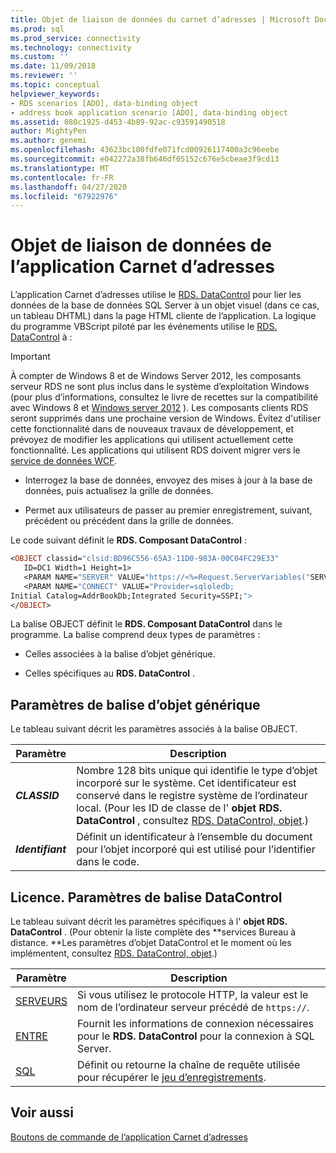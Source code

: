 ```yaml
---
title: Objet de liaison de données du carnet d’adresses | Microsoft Docs
ms.prod: sql
ms.prod_service: connectivity
ms.technology: connectivity
ms.custom: ''
ms.date: 11/09/2018
ms.reviewer: ''
ms.topic: conceptual
helpviewer_keywords:
- RDS scenarios [ADO], data-binding object
- address book application scenario [ADO], data-binding object
ms.assetid: 080c1925-d453-4b89-92ac-c93591490518
author: MightyPen
ms.author: genemi
ms.openlocfilehash: 43623bc100fdfe071fcd00926117400a3c96eebe
ms.sourcegitcommit: e042272a38fb646df05152c676e5cbeae3f9cd13
ms.translationtype: MT
ms.contentlocale: fr-FR
ms.lasthandoff: 04/27/2020
ms.locfileid: "67922976"
---
```

# <a name="address-book-data-binding-object"></a>Objet de liaison de données de l’application Carnet d’adresses
L’application Carnet d’adresses utilise le [RDS. DataControl](../../../ado/reference/rds-api/datacontrol-object-rds.md) pour lier les données de la base de données SQL Server à un objet visuel (dans ce cas, un tableau DHTML) dans la page HTML cliente de l’application. La logique du programme VBScript piloté par les événements utilise le [RDS. DataControl](../../../ado/reference/rds-api/datacontrol-object-rds.md) à :  
  
> [!IMPORTANT]
>  À compter de Windows 8 et de Windows Server 2012, les composants serveur RDS ne sont plus inclus dans le système d’exploitation Windows (pour plus d’informations, consultez le livre de recettes sur la compatibilité avec Windows 8 et [Windows server 2012](https://www.microsoft.com/download/details.aspx?id=27416) ). Les composants clients RDS seront supprimés dans une prochaine version de Windows. Évitez d'utiliser cette fonctionnalité dans de nouveaux travaux de développement, et prévoyez de modifier les applications qui utilisent actuellement cette fonctionnalité. Les applications qui utilisent RDS doivent migrer vers le [service de données WCF](https://go.microsoft.com/fwlink/?LinkId=199565).  
  
-   Interrogez la base de données, envoyez des mises à jour à la base de données, puis actualisez la grille de données.  
  
-   Permet aux utilisateurs de passer au premier enregistrement, suivant, précédent ou précédent dans la grille de données.  
  
 Le code suivant définit le **RDS. Composant DataControl** :  
  
```vb
<OBJECT classid="clsid:BD96C556-65A3-11D0-983A-00C04FC29E33"  
   ID=DC1 Width=1 Height=1>  
   <PARAM NAME="SERVER" VALUE="https://<%=Request.ServerVariables("SERVER_NAME")%>">  
   <PARAM NAME="CONNECT" VALUE="Provider=sqloledb;  
Initial Catalog=AddrBookDb;Integrated Security=SSPI;">  
</OBJECT>  
```  
  
 La balise OBJECT définit le **RDS. Composant DataControl** dans le programme. La balise comprend deux types de paramètres :  
  
-   Celles associées à la balise d’objet générique.  
  
-   Celles spécifiques au **RDS. DataControl** .  
  
## <a name="generic-object-tag-parameters"></a>Paramètres de balise d’objet générique  
 Le tableau suivant décrit les paramètres associés à la balise OBJECT.  
  
|Paramètre|Description|  
|---------------|-----------------|  
|***CLASSID***|Nombre 128 bits unique qui identifie le type d’objet incorporé sur le système. Cet identificateur est conservé dans le registre système de l’ordinateur local. (Pour les ID de classe de l' **objet RDS. DataControl** , consultez [RDS. DataControl, objet](../../../ado/reference/rds-api/datacontrol-object-rds.md).)|  
|***Identifiant***|Définit un identificateur à l’ensemble du document pour l’objet incorporé qui est utilisé pour l’identifier dans le code.|  
  
## <a name="rdsdatacontrol-tag-parameters"></a>Licence. Paramètres de balise DataControl  
 Le tableau suivant décrit les paramètres spécifiques à l' **objet RDS. DataControl** . (Pour obtenir la liste complète des **services Bureau à distance. **Les paramètres d’objet DataControl et le moment où les implémentent, consultez [RDS. DataControl, objet](../../../ado/reference/rds-api/datacontrol-object-rds.md).)  
  
|Paramètre|Description|  
|---------------|-----------------|  
|[SERVEURS](../../../ado/reference/rds-api/server-property-rds.md)|Si vous utilisez le protocole HTTP, la valeur est le nom de l’ordinateur serveur précédé de `https://`.|  
|[ENTRE](../../../ado/reference/rds-api/connect-property-rds.md)|Fournit les informations de connexion nécessaires pour le **RDS. DataControl** pour la connexion à SQL Server.|  
|[SQL](../../../ado/reference/rds-api/sql-property.md)|Définit ou retourne la chaîne de requête utilisée pour récupérer le [jeu d’enregistrements](../../../ado/reference/ado-api/recordset-object-ado.md).|  
  
## <a name="see-also"></a>Voir aussi  
 [Boutons de commande de l’application Carnet d’adresses](../../../ado/guide/remote-data-service/address-book-command-buttons.md)


